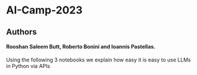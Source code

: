 # AI-Camp-2023
## Authors
#### Rooshan Saleem Butt, Roberto Bonini and Ioannis Pastellas.

Using the following 3 notebooks we explain how easy it is easy to use LLMs in Python via APIs
